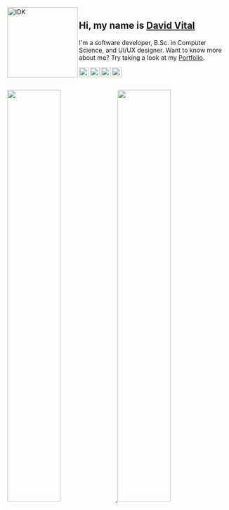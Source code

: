 
<img align="left" width="160" height="160" alt="IDK" src="https://user-images.githubusercontent.com/56490555/163879879-600bf8c2-9e6b-4384-879f-b23e0e43dc21.gif"/>


## Hi, my name is [David Vital][homepage]


I'm a software developer, B.Sc. in Computer Science, and UI/UX designer. Want to know more about me? Try taking a look at my [Portfolio](https://ddvital.github.io/portfolio/).
<!-- A JavaScript developer from [Chennai][about-chennai]. I currently manage the engineering team at [OSlash][oslash]. I love building applications & discussing new product ideas. Reach out to me on [twitter][twitter] if you'd like to talk ✌️ -->

<div style="">
  <a href="https://www.dribbble.com/ddvital/">
    <img align="left" alt="ddvital's Dribbble" width="22px" src="https://user-images.githubusercontent.com/56490555/161457091-91ac6826-1dca-40df-9614-47970fbbb892.svg"/>
  </a>
  <a href="https://www.linkedin.com/in/ddvital/"><img align="left" alt="ddvital's Linkedin" width="22px" src="https://user-images.githubusercontent.com/56490555/161457095-b41d6537-829a-4d3f-9d60-f03bc7f2b9f2.svg"/>
  </a>
  <a href="https://www.goodreads.com/ddvital">
    <img align="left" alt="ddvital's Goodreads" width="22px" height="22px" src="https://user-images.githubusercontent.com/56490555/163886776-a26cffd8-75ac-49ff-9bac-49e36b2c2efd.png"/>
  </a>
  <a href="https://www.duolingo.com/profile/ddVital">
    <img align="left" alt="ddvital's Duolingo" width="22px" height="22px" src="https://user-images.githubusercontent.com/56490555/163877954-d6c63355-cbc2-4925-9d6b-ddd21499fb24.png"/>
</div>

</br>
</br>
</br>
<!-- [![Twitter Follow](https://img.shields.io/twitter/follow/dani_akash_?color=%20%2300acee&label=Follow%20me%20on%20Twitter&style=for-the-badge)][twitter] [![Twitch Status](https://img.shields.io/twitch/status/dani_akash_?label=LiveStream&style=for-the-badge)][twitch] [![Reddit User Karma](https://img.shields.io/reddit/user-karma/combined/dani_akash_?style=for-the-badge)][reddit] -->


<!-- ## hello, world <div style=""><a href="https://www.twitter.com/ddvital_/"><img align="left" alt="ddvital's twitter" width="22px" src="https://user-images.githubusercontent.com/56490555/161457096-c24861f8-41b0-4666-9661-81edd34faa76.svg"/></a><a href="https://www.dribbble.com/ddvital/"><img align="left" alt="ddvital's Dribbble" width="22px" src="https://user-images.githubusercontent.com/56490555/161457091-91ac6826-1dca-40df-9614-47970fbbb892.svg"/></a><a href="https://www.linkedin.com/in/ddvital/"><img align="left" alt="ddvital's Linkedin" width="22px" src="https://user-images.githubusercontent.com/56490555/161457095-b41d6537-829a-4d3f-9d60-f03bc7f2b9f2.svg"/></a><a href="https://stackoverflow.com/users/17768136/david"><img align="left" alt="ddvital's Stackoverflow" width="22px" height="22px" src="https://user-images.githubusercontent.com/56490555/161457094-35a97172-a7ae-40b3-9f4e-0b26d9b22b61.svg"/></a></div> -->

<!-- [![Twitter](https://user-images.githubusercontent.com/56490555/161457096-c24861f8-41b0-4666-9661-81edd34faa76.svg)](https://www.twitter.com/ddvital_/) [![Dribbble](https://user-images.githubusercontent.com/56490555/161457091-91ac6826-1dca-40df-9614-47970fbbb892.svg)](https://www.dribbble.com/ddvital/) [![LinkedIn](https://user-images.githubusercontent.com/56490555/161457095-b41d6537-829a-4d3f-9d60-f03bc7f2b9f2.svg)](https://www.linkedin.com/in/ddvital/) [![StackOverFlow](https://user-images.githubusercontent.com/56490555/161457094-35a97172-a7ae-40b3-9f4e-0b26d9b22b61.svg)](https://stackoverflow.com/users/17768136/david) -->

<!-- I'm a software developer, B.Sc. in Computer Science, and UI/UX designer. Want to know more about me? Try taking a look at my [Portfolio](https://ddvital.github.io/portfolio/). -->

<!-- **main skills:** -->
<!-- 
<div style="display: inline_block">
  <img align="center" alt="Js" height="30" width="40" src="https://raw.githubusercontent.com/devicons/devicon/master/icons/javascript/javascript-plain.svg">
  <img align="center" alt="NodeJs" height="30" width="40" src="https://raw.githubusercontent.com/devicons/devicon/master/icons/nodejs/nodejs-plain.svg">
  <img align="center" alt="NodeJs" height="30" width="40" src="https://raw.githubusercontent.com/devicons/devicon/master/icons/nextjs/nextjs-original.svg">
  <img align="center" alt="Vue" height="30" width="40" src="https://raw.githubusercontent.com/devicons/devicon/master/icons/vuejs/vuejs-original.svg">
  <img align="center" alt="React" height="30" width="40" src="https://raw.githubusercontent.com/devicons/devicon/master/icons/react/react-original.svg">
  <img align="center" alt="Ts" height="30" width="40" src="https://raw.githubusercontent.com/devicons/devicon/master/icons/typescript/typescript-plain.svg">
  <img align="center" alt="HTML" height="30" width="40" src="https://raw.githubusercontent.com/devicons/devicon/master/icons/html5/html5-original.svg">
  <img align="center" alt="CSS" height="30" width="40" src="https://raw.githubusercontent.com/devicons/devicon/master/icons/css3/css3-original.svg">
  <img align="center" alt="Python" height="30" width="40" src="https://raw.githubusercontent.com/devicons/devicon/master/icons/python/python-original.svg">
  <img align="center" alt="Django" height="30" width="40" src="https://raw.githubusercontent.com/devicons/devicon/master/icons/django/django-plain.svg">
  <img align="center" alt="C" height="30" width="40" src="https://raw.githubusercontent.com/devicons/devicon/master/icons/c/c-original.svg">
  <img align="center" alt="Cpp" height="30" width="40" src="https://raw.githubusercontent.com/devicons/devicon/master/icons/cplusplus/cplusplus-original.svg">
</div>
</br> -->

<div style="display: inline_block">
  <a href="https://github.com/ddvital">
  <img width="49%" src="https://github-readme-stats.vercel.app/api?username=ddvital&show_icons=true&theme=dark&title_color=4961dc&icon_color=4961dc&hide_border=true&include_all_commits=true&count_private=true"/>
  <img width="49%" src="https://github-readme-streak-stats.herokuapp.com?user=ddvital&theme=dark&hide_border=true&fire=4961dc&ring=4961dc&currStreakLabel=4961dc" width = 400>
</div>

[homepage]: https://ddvital.me
[dribbble]: https://www.dribbble.com/ddvital/
[linkedin]: https://www.linkedin.com/in/ddvital/
[duo]: https://www.duolingo.com/profile/ddVital
